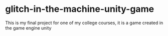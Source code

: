 # glitch-in-the-machine-unity-game
This is my final project for one of my college courses, it is a game created in the game engine unity
